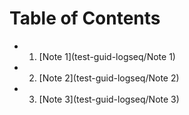 # Table of Contents



- 1. [Note 1](test-guid-logseq/Note 1)
- 2. [Note 2](test-guid-logseq/Note 2)
- 3. [Note 3](test-guid-logseq/Note 3)


